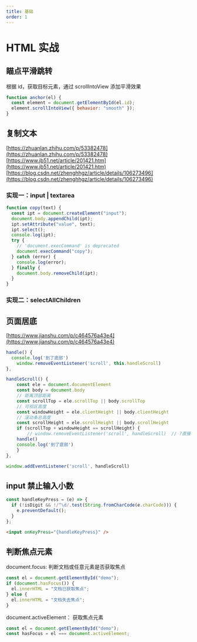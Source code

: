 ```yaml
---
title: 基础
order: 1
---
```


# HTML 实战

## 瞄点平滑跳转

根据 id，获取目标元素，通过 scrollIntoView 添加平滑效果

```javascript
function anchor(el) {
  const element = document.getElementById(el.id);
  element.scrollIntoView({ behavior: "smooth" });
}
```

## 复制文本

[https://zhuanlan.zhihu.com/p/53382478](https://zhuanlan.zhihu.com/p/53382478)
[https://www.jb51.net/article/201421.htm](https://www.jb51.net/article/201421.htm)
[https://blog.csdn.net/zhenghhgz/article/details/106273496](https://blog.csdn.net/zhenghhgz/article/details/106273496)

### 实现一：input | textarea

```javascript
function copy(text) {
  const ipt = document.createElement("input");
  document.body.appendChild(ipt);
  ipt.setAttribute("value", text);
  ipt.select();
  console.log(ipt);
  try {
    // 'document.execCommand' is deprecated
    document.execCommand("copy");
  } catch (error) {
    console.log(error);
  } finally {
    document.body.removeChild(ipt);
  }
}
```

### 实现二：selectAllChildren

## 页面居底

[https://www.jianshu.com/p/c464576a43e4](https://www.jianshu.com/p/c464576a43e4)

```javascript
handle() {
  console.log('到了底部')
	window.removeEventListener('scroll', this.handleScroll)
},

handleScroll() {
	const ele = document.documentElement
	const body = document.body
	// 距离顶部距离
	const scrollTop = ele.scrollTop || body.scrollTop
	// 可视区高度
	const windowHeight = ele.clientHeight || body.clientHeight
	// 滚动条总高度
	const scrollHeight = ele.scrollHeight || body.scrollHeight
	if (scrollTop + windowHeight == scrollHeight) {
		// window.removeEventListener('scroll', handleScroll)  // ?直接写
    handle()
    console.log('到了底部')
	}
},

window.addEventListener('scroll', handleScroll)
```

## input 禁止输入小数

```javascript
const handleKeyPress = (e) => {
  if (!isDigit && !/^\d/.test(String.fromCharCode(e.charCode))) {
    e.preventDefault();
  }
};
```

```html
<input onKeyPress="{handleKeyPress}" />
```

## 判断焦点元素

document.focus: 判断文档或任意元素是否获取焦点

```js
const el = document.getElementById("demo");
if (document.hasFocus()) {
  el.innerHTML = "文档已获取焦点";
} else {
  el.innerHTML = "文档失去焦点";
}
```

document.activeElement： 获取焦点元素

```js
const el = document.getElementById("demo");
const hasFocus = el === document.activeElement;
```
